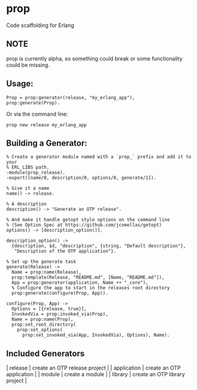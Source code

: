 prop
====

Code scaffolding for Erlang

## NOTE

prop is currently alpha, so something could break or some functionality could 
be missing.

## Usage:

    Prop = prop:generator(release, "my_erlang_app"),
    prop:generate(Prop).

Or via the command line:

    prop new release my_erlang_app

## Building a Generator:

    % Create a generator module named with a `prop_` prefix and add it to your
    % ERL_LIBS path.
    -module(prop_release).
    -export([name/0, description/0, options/0, generate/1]).

    % Give it a name
    name() -> release.

    % A description
    description() -> "Generate an OTP release".

    % And make it handle getopt style options on the command line
    % (See Option Spec at https://github.com/jcomellas/getopt)
    options() -> [description_option()].

    description_option() ->
      {description, $d, "description", {string, "Default description"},
       "Description of the OTP application"}.

    % Set up the generate task
    generate(Release) ->
      Name = prop:name(Release),
      prop:template(Release, "README.md", [Name, "README.md"]),
      App = prop:generator(application, Name ++ "_core"),
      % Configure the app to start in the releases root directory
      prop:generate(configure(Prop, App)).

    configure(Prop, App) ->
      Options = [{release, true}],
      InvokedVia = prop:invoked_via(Prop),
      Name = prop:name(Prop),
      prop:set_root_directory(
        prop:set_options(
          prop:set_invoked_via(App, InvokedVia), Options), Name).

## Included Generators

| release     | create an OTP release project     |
| application | create an OTP application         |
| module      | create a module                   |
| library     | create an OTP library project     |
